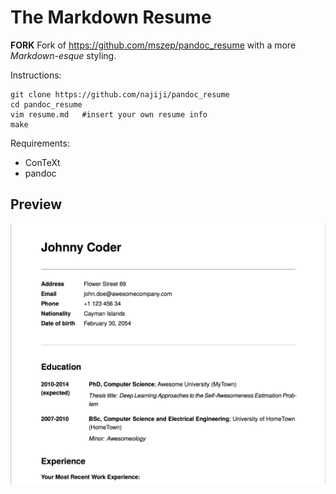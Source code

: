 The Markdown Resume
===================

**FORK** Fork of <https://github.com/mszep/pandoc_resume> with a more *Markdown-esque* styling.


Instructions:

    git clone https://github.com/najiji/pandoc_resume
    cd pandoc_resume
    vim resume.md   #insert your own resume info
    make

Requirements:

 * ConTeXt
 * pandoc


## Preview

![Preview](CV_preview.png)